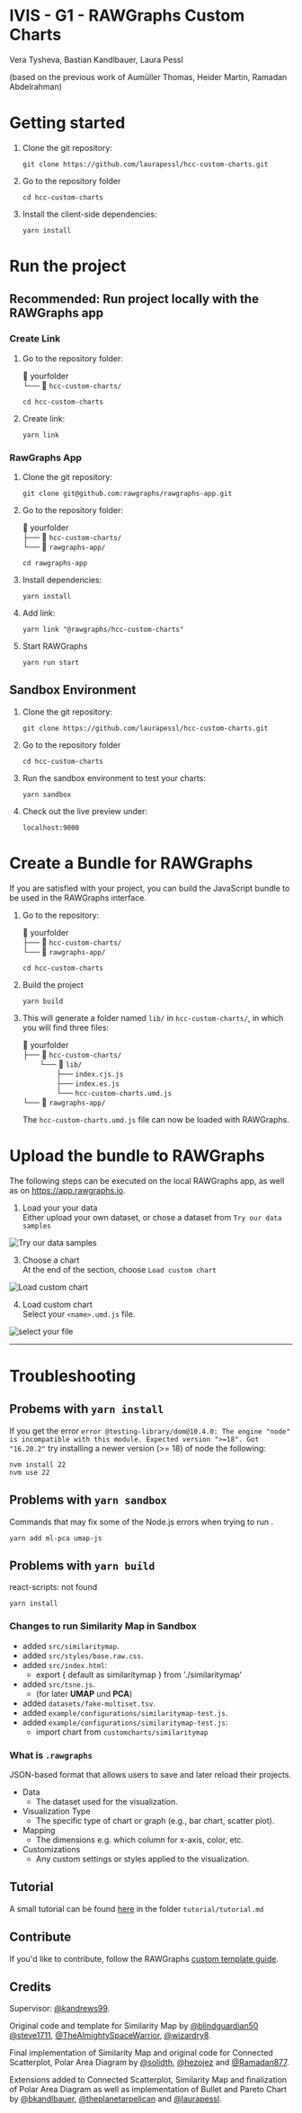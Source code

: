 # IVIS - G1 - RAWGraphs Custom Charts
Vera Tysheva, Bastian Kandlbauer, Laura Pessl

(based on the previous work of Aumüller Thomas, Heider Martin, Ramadan Abdelrahman)

# Getting started

1. Clone the git repository:
    ```
    git clone https://github.com/laurapessl/hcc-custom-charts.git
    ```
2. Go to the repository folder 
    ```
    cd hcc-custom-charts
    ```
3. Install the client-side dependencies:
    ```
    yarn install
    ```

# Run the project

## Recommended: Run project locally with the RAWGraphs app

### Create Link

1. Go to the repository folder:  

    📂 yourfolder  
    └── 📁 `hcc-custom-charts/`  

    ```
    cd hcc-custom-charts
    ```
2. Create link:
    ```
    yarn link
    ```

### RawGraphs App

1. Clone the git repository:
    ```
    git clone git@github.com:rawgraphs/rawgraphs-app.git
    ```

2. Go to the repository folder:

    📂 yourfolder  
    ├── 📁 `hcc-custom-charts/`  
    └── 📁 `rawgraphs-app/`

    ```
    cd rawgraphs-app
    ```

3. Install dependencies:
    ```
    yarn install
    ```
4. Add link:
    ```
    yarn link "@rawgraphs/hcc-custom-charts"
    ```
5. Start RAWGraphs 
    ```
    yarn run start
    ```

## Sandbox Environment
1. Clone the git repository:
    ```
    git clone https://github.com/laurapessl/hcc-custom-charts.git
    ```
2. Go to the repository folder
    ```
    cd hcc-custom-charts
    ```
3. Run the sandbox environment to test your charts:
    ```
    yarn sandbox
    ```
4. Check out the live preview under:
    ```
    localhost:9000
    ```


# Create a Bundle for RAWGraphs
If you are satisfied with your project, you can build the JavaScript bundle to be used in the RAWGraphs interface.

1. Go to the repository:

    📂 yourfolder  
        ├── 📁 `hcc-custom-charts/`   
        └── 📁 `rawgraphs-app/`

    ```
    cd hcc-custom-charts
    ```
2. Build the project
    ```
    yarn build
    ```
3. This will generate a folder named `lib/` in `hcc-custom-charts/`, in which you will find three files:

    📂 yourfolder  
        ├── 📁 `hcc-custom-charts/`     
        <span style="color: transparent;">├──</span>└── 📁 `lib/`  
        <span style="color: transparent;">├──├──</span>├── `index.cjs.js`  
        <span style="color: transparent;">├──├──</span>├── `index.es.js`  
        <span style="color: transparent;">├──├──</span>└── `hcc-custom-charts.umd.js`  
        └── 📁 `rawgraphs-app/`

    The `hcc-custom-charts.umd.js` file can now be loaded with RAWGraphs.  

# Upload the bundle to RAWGraphs
The following steps can be executed on the local RAWGraphs app, as well as on https://app.rawgraphs.io.

1. Load your your data  
    Either upload your own dataset, or chose a dataset from `Try our data samples` 

![Try our data samples](images/datasample.png)

3. Choose a chart  
    At the end of the section, choose `Load custom chart` 

![Load custom chart](images/addyourchart.png)

4. Load custom chart  
     Select your `<name>.umd.js` file.

![select your file](images/addcustomchart.png)

---

# Troubleshooting
## Probems with `yarn install`
If you get the error `error @testing-library/dom@10.4.0: The engine "node" is incompatible with this module. Expected version ">=18". Got "16.20.2"` try installing a newer version (>= 18) of node the following:

```
nvm install 22
nvm use 22
```

## Problems with `yarn sandbox`
Commands that may fix some of the Node.js errors when trying to run .
```
yarn add ml-pca umap-js
```
## Problems with `yarn build`
react-scripts: not found
```
yarn install
```
### Changes to run Similarity Map in Sandbox
- added `src/similaritymap`.
- added `src/styles/base.raw.css`.
- added `src/index.html`: 
  - export { default as similaritymap } from './similaritymap'
- added `src/tsne.js`.
    - (for later <b>UMAP</b> und <b>PCA</b>)
- added `datasets/fake-multiset.tsv`.
- added `example/configurations/similaritymap-test.js`.
- added `example/configurations/similaritymap-test.js`:
  - import chart from `customcharts/similaritymap`


### What is `.rawgraphs`
JSON-based format that allows users to save and later reload their projects.
- Data
    - The dataset used for the visualization.
- Visualization Type
    - The specific type of chart or graph (e.g., bar chart, scatter plot).
- Mapping
    - The dimensions e.g. which column for x-axis, color, etc.
- Customizations
    - Any custom settings or styles applied to the visualization.

## Tutorial

A small tutorial can be found [here](tutorial/tutorial.md) in the folder  `tutorial/tutorial.md`

## Contribute

If you'd like to contribute, follow the RAWGraphs [custom template guide](https://github.com/rawgraphs/custom-rawcharts-template).

## Credits


Supervisor: [@kandrews99](https://github.com/kandrews99).

Original code and template for Similarity Map by [@blindguardian50](https://github.com/blindguardian50) [@steve1711](https://github.com/steve1711), [@TheAlmightySpaceWarrior](https://github.com/TheAlmightySpaceWarrior), [@wizardry8](https://github.com/wizardry8).

Final implementation of Similarity Map and original code for  Connected Scatterplot, Polar Area Diagram by [@solidth](https://github.com/solidth), [@hezojez](https://github.com/hezojez) and [@Ramadan877](https://github.com/Ramadan877).

Extensions added to Connected Scatterplot, Similarity Map and finalization of Polar Area Diagram as well as implementation of Bullet and Pareto Chart by [@bkandlbauer](https://github.com/bkandlbauer), [@theplanetarpelican](https://github.com/theplanetarpelican) and [@laurapessl](https://github.com/laurapessl).
